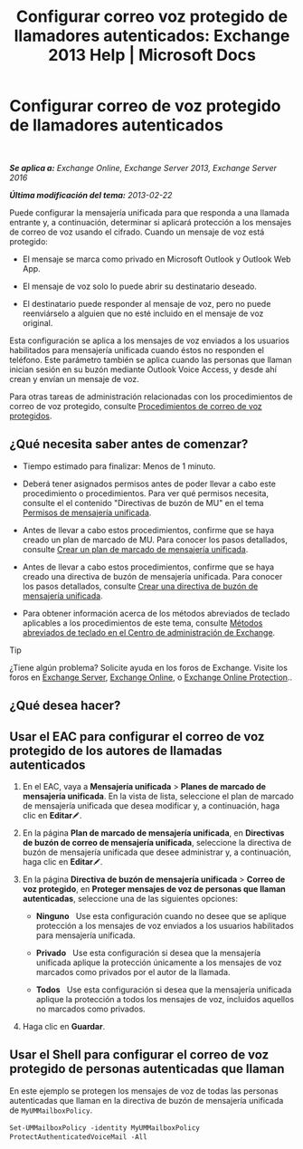 ﻿---
title: 'Configurar correo voz protegido de llamadores autenticados: Exchange 2013 Help | Microsoft Docs'
TOCTitle: Configurar correo de voz protegido de llamadores autenticados
ms:assetid: f69e94a7-9768-4445-9ded-e78d732bd623
ms:mtpsurl: https://technet.microsoft.com/es-es/library/Ee423560(v=EXCHG.150)
ms:contentKeyID: 52061907
ms.date: 05/22/2018
mtps_version: v=EXCHG.150
ms.translationtype: MT
---

# Configurar correo de voz protegido de llamadores autenticados

 

_**Se aplica a:** Exchange Online, Exchange Server 2013, Exchange Server 2016_

_**Última modificación del tema:** 2013-02-22_

Puede configurar la mensajería unificada para que responda a una llamada entrante y, a continuación, determinar si aplicará protección a los mensajes de correo de voz usando el cifrado. Cuando un mensaje de voz está protegido:

  - El mensaje se marca como privado en Microsoft Outlook y Outlook Web App.

  - El mensaje de voz solo lo puede abrir su destinatario deseado.

  - El destinatario puede responder al mensaje de voz, pero no puede reenviárselo a alguien que no esté incluido en el mensaje de voz original.

Esta configuración se aplica a los mensajes de voz enviados a los usuarios habilitados para mensajería unificada cuando éstos no responden el teléfono. Este parámetro también se aplica cuando las personas que llaman inician sesión en su buzón mediante Outlook Voice Access, y desde ahí crean y envían un mensaje de voz.

Para otras tareas de administración relacionadas con los procedimientos de correo de voz protegido, consulte [Procedimientos de correo de voz protegidos](protected-voice-mail-procedures-exchange-2013-help.md).

## ¿Qué necesita saber antes de comenzar?

  - Tiempo estimado para finalizar: Menos de 1 minuto.

  - Deberá tener asignados permisos antes de poder llevar a cabo este procedimiento o procedimientos. Para ver qué permisos necesita, consulte el el contenido "Directivas de buzón de MU" en el tema [Permisos de mensajería unificada](unified-messaging-permissions-exchange-2013-help.md).

  - Antes de llevar a cabo estos procedimientos, confirme que se haya creado un plan de marcado de MU. Para conocer los pasos detallados, consulte [Crear un plan de marcado de mensajería unificada](create-a-um-dial-plan-exchange-2013-help.md).

  - Antes de llevar a cabo estos procedimientos, confirme que se haya creado una directiva de buzón de mensajería unificada. Para conocer los pasos detallados, consulte [Crear una directiva de buzón de mensajería unificada](create-a-um-mailbox-policy-exchange-2013-help.md).

  - Para obtener información acerca de los métodos abreviados de teclado aplicables a los procedimientos de este tema, consulte [Métodos abreviados de teclado en el Centro de administración de Exchange](keyboard-shortcuts-in-the-exchange-admin-center-exchange-online-protection-help.md).


> [!TIP]
> ¿Tiene algún problema? Solicite ayuda en los foros de Exchange. Visite los foros en <A href="https://go.microsoft.com/fwlink/p/?linkid=60612">Exchange Server</A>, <A href="https://go.microsoft.com/fwlink/p/?linkid=267542">Exchange Online</A>, o <A href="https://go.microsoft.com/fwlink/p/?linkid=285351">Exchange Online Protection</A>..



## ¿Qué desea hacer?

## Usar el EAC para configurar el correo de voz protegido de los autores de llamadas autenticados

1.  En el EAC, vaya a **Mensajería unificada** \> **Planes de marcado de mensajería unificada**. En la vista de lista, seleccione el plan de marcado de mensajería unificada que desea modificar y, a continuación, haga clic en **Editar**![Icono Editar](images/Bb124582.6f53ccb2-1f13-4c02-bea0-30690e6ea71d(EXCHG.150).gif "Icono Editar").

2.  En la página **Plan de marcado de mensajería unificada**, en **Directivas de buzón de correo de mensajería unificada**, seleccione la directiva de buzón de mensajería unificada que desee administrar y, a continuación, haga clic en **Editar**![Icono Editar](images/Bb124582.6f53ccb2-1f13-4c02-bea0-30690e6ea71d(EXCHG.150).gif "Icono Editar").

3.  En la página **Directiva de buzón de mensajería unificada** \> **Correo de voz protegido**, en **Proteger mensajes de voz de personas que llaman autenticadas**, seleccione una de las siguientes opciones:
    
      - **Ninguno**   Use esta configuración cuando no desee que se aplique protección a los mensajes de voz enviados a los usuarios habilitados para mensajería unificada.
    
      - **Privado**   Use esta configuración si desea que la mensajería unificada aplique la protección únicamente a los mensajes de voz marcados como privados por el autor de la llamada.
    
      - **Todos**   Use esta configuración si desea que la mensajería unificada aplique la protección a todos los mensajes de voz, incluidos aquellos no marcados como privados.

4.  Haga clic en **Guardar**.

## Usar el Shell para configurar el correo de voz protegido de personas autenticadas que llaman

En este ejemplo se protegen los mensajes de voz de todas las personas autenticadas que llaman en la directiva de buzón de mensajería unificada de `MyUMMailboxPolicy`.

    Set-UMMailboxPolicy -identity MyUMMailboxPolicy ProtectAuthenticatedVoiceMail -All

